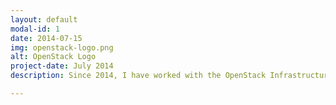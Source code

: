 ```yaml
---
layout: default
modal-id: 1
date: 2014-07-15
img: openstack-logo.png
alt: OpenStack Logo
project-date: July 2014
description: Since 2014, I have worked with the OpenStack Infrastructure team. I help build out the testing and development infrastructure used by upstream OpenStack developers. This has included building one of the coolest CI systems around, as well as the opportunity to work with some of the smartest Open Source hackers on the planet.

---
```

